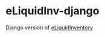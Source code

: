 # eLiquidInv-django
Django version of [eLiquidInventory](https://github.com/eremeevfd/eLiquidInventory)
